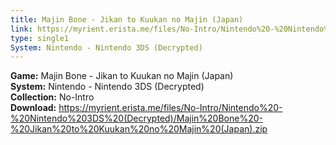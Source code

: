 ```yaml
---
title: Majin Bone - Jikan to Kuukan no Majin (Japan)
link: https://myrient.erista.me/files/No-Intro/Nintendo%20-%20Nintendo%203DS%20(Decrypted)/Majin%20Bone%20-%20Jikan%20to%20Kuukan%20no%20Majin%20(Japan).zip
type: single1
System: Nintendo - Nintendo 3DS (Decrypted)
---
```

<b>Game:</b> Majin Bone - Jikan to Kuukan no Majin (Japan)<br>
<b>System:</b> Nintendo - Nintendo 3DS (Decrypted)<br>
<b>Collection:</b> No-Intro<br>
<b>Download:</b> https://myrient.erista.me/files/No-Intro/Nintendo%20-%20Nintendo%203DS%20(Decrypted)/Majin%20Bone%20-%20Jikan%20to%20Kuukan%20no%20Majin%20(Japan).zip